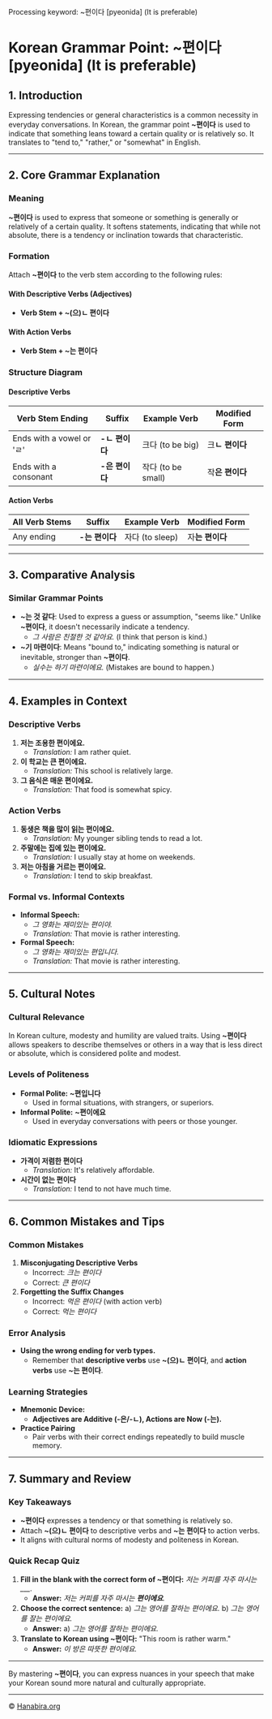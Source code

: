 Processing keyword: ~편이다 [pyeonida] (It is preferable)
# Korean Grammar Point: ~편이다 [pyeonida] (It is preferable)

## 1. Introduction
Expressing tendencies or general characteristics is a common necessity in everyday conversations. In Korean, the grammar point **~편이다** is used to indicate that something leans toward a certain quality or is relatively so. It translates to "tend to," "rather," or "somewhat" in English.

---
## 2. Core Grammar Explanation
### Meaning
**~편이다** is used to express that someone or something is generally or relatively of a certain quality. It softens statements, indicating that while not absolute, there is a tendency or inclination towards that characteristic.
### Formation
Attach **~편이다** to the verb stem according to the following rules:
#### With Descriptive Verbs (Adjectives)
- **Verb Stem + ~(으)ㄴ 편이다**
#### With Action Verbs
- **Verb Stem + ~는 편이다**
### Structure Diagram
#### Descriptive Verbs
| Verb Stem Ending         | Suffix      | Example Verb | Modified Form          |
|--------------------------|-------------|--------------|------------------------|
| Ends with a vowel or 'ㄹ' | **-ㄴ 편이다** | 크다 (to be big) | 크**ㄴ 편이다**       |
| Ends with a consonant     | **-은 편이다** | 작다 (to be small) | 작**은 편이다**      |
#### Action Verbs
| All Verb Stems   | Suffix      | Example Verb | Modified Form          |
|------------------|-------------|--------------|------------------------|
| Any ending       | **-는 편이다** | 자다 (to sleep)  | 자**는 편이다**       |
---
## 3. Comparative Analysis
### Similar Grammar Points
- **~는 것 같다**: Used to express a guess or assumption, "seems like." Unlike **~편이다**, it doesn't necessarily indicate a tendency.
  - *그 사람은 친절한 것 같아요.* (I think that person is kind.)
- **~기 마련이다**: Means "bound to," indicating something is natural or inevitable, stronger than **~편이다**.
  - *실수는 하기 마련이에요.* (Mistakes are bound to happen.)
---
## 4. Examples in Context
### Descriptive Verbs
1. **저는 조용한 편이에요.**
   - *Translation:* I am rather quiet.
2. **이 학교는 큰 편이에요.**
   - *Translation:* This school is relatively large.
3. **그 음식은 매운 편이에요.**
   - *Translation:* That food is somewhat spicy.
### Action Verbs
1. **동생은 책을 많이 읽는 편이에요.**
   - *Translation:* My younger sibling tends to read a lot.
2. **주말에는 집에 있는 편이에요.**
   - *Translation:* I usually stay at home on weekends.
3. **저는 아침을 거르는 편이에요.**
   - *Translation:* I tend to skip breakfast.
### Formal vs. Informal Contexts
- **Informal Speech:**
  - *그 영화는 재미있는 편이야.*
  - *Translation:* That movie is rather interesting.
- **Formal Speech:**
  - *그 영화는 재미있는 편입니다.*
  - *Translation:* That movie is rather interesting.
---
## 5. Cultural Notes
### Cultural Relevance
In Korean culture, modesty and humility are valued traits. Using **~편이다** allows speakers to describe themselves or others in a way that is less direct or absolute, which is considered polite and modest.
### Levels of Politeness
- **Formal Polite:** **~편입니다**
  - Used in formal situations, with strangers, or superiors.
- **Informal Polite:** **~편이에요**
  - Used in everyday conversations with peers or those younger.
### Idiomatic Expressions
- **가격이 저렴한 편이다**
  - *Translation:* It's relatively affordable.
- **시간이 없는 편이다**
  - *Translation:* I tend to not have much time.
---
## 6. Common Mistakes and Tips
### Common Mistakes
1. **Misconjugating Descriptive Verbs**
   - Incorrect: *크는 편이다*
   - Correct: *큰 편이다*
2. **Forgetting the Suffix Changes**
   - Incorrect: *먹은 편이다* (with action verb)
   - Correct: *먹는 편이다*
### Error Analysis
- **Using the wrong ending for verb types.**
  - Remember that **descriptive verbs** use **~(으)ㄴ 편이다**, and **action verbs** use **~는 편이다**.
### Learning Strategies
- **Mnemonic Device:**
  - **Adjectives are Additive (-은/-ㄴ), Actions are Now (-는).**
- **Practice Pairing**
  - Pair verbs with their correct endings repeatedly to build muscle memory.
---
## 7. Summary and Review
### Key Takeaways
- **~편이다** expresses a tendency or that something is relatively so.
- Attach **~(으)ㄴ 편이다** to descriptive verbs and **~는 편이다** to action verbs.
- It aligns with cultural norms of modesty and politeness in Korean.
### Quick Recap Quiz
1. **Fill in the blank with the correct form of ~편이다:**
   *저는 커피를 자주 마시는 ___.*
   - **Answer:** *저는 커피를 자주 마시는 **편이에요**.*
2. **Choose the correct sentence:**
   a) *그는 영어를 잘하는 편이에요.*
   b) *그는 영어를 잘는 편이에요.*
   - **Answer:** a) *그는 영어를 잘하는 편이에요.*
3. **Translate to Korean using ~편이다:**
   "This room is rather warm."
   - **Answer:** *이 방은 따뜻한 편이에요.*
---
By mastering **~편이다**, you can express nuances in your speech that make your Korean sound more natural and culturally appropriate.

---
© [Hanabira.org](https://hanabira.org)
